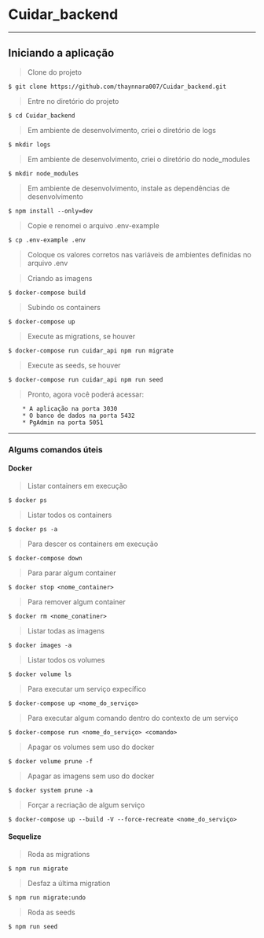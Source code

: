 # Cuidar_backend

---

## Iniciando a aplicação
> Clone do projeto
```shell
$ git clone https://github.com/thaynnara007/Cuidar_backend.git
```
> Entre no diretório do projeto
```shell
$ cd Cuidar_backend
```
> Em ambiente de desenvolvimento, criei o diretório de logs
```shell
$ mkdir logs
```
> Em ambiente de desenvolvimento, criei o diretório do node_modules
```shell
$ mkdir node_modules
```
> Em ambiente de desenvolvimento, instale as dependências de desenvolvimento
```shell
$ npm install --only=dev
```
> Copie e renomei o arquivo .env-example
```shell
$ cp .env-example .env
```
> Coloque os valores corretos nas variáveis de ambientes definidas no arquivo .env

> Criando as imagens
```shell
$ docker-compose build
```
> Subindo os containers
```shell
$ docker-compose up
```
> Execute as migrations, se houver
```shell
$ docker-compose run cuidar_api npm run migrate
```
> Execute as seeds, se houver
```shell
$ docker-compose run cuidar_api npm run seed
```
> Pronto, agora você poderá acessar:
```
    * A aplicação na porta 3030
    * O banco de dados na porta 5432
    * PgAdmin na porta 5051
```
---
### Algums comandos úteis

#### Docker

> Listar containers em execução
```shell
$ docker ps
```
> Listar todos os containers
```shell
$ docker ps -a
```
> Para descer os containers em execução
```shell
$ docker-compose down
```
> Para parar algum container
```shell
$ docker stop <nome_container>
```
> Para remover algum container
```shell
$ docker rm <nome_conatiner>
```
> Listar todas as imagens
```shell
$ docker images -a
```
> Listar todos os volumes
```shell
$ docker volume ls
```
> Para executar um serviço expecífico
```shell
$ docker-compose up <nome_do_serviço>
```
> Para executar algum comando dentro do contexto de um serviço
```shell
$ docker-compose run <nome_do_serviço> <comando>
```
> Apagar os  volumes sem uso do docker
```shell
$ docker volume prune -f 
```
> Apagar as imagens sem uso do docker
```shell
$ docker system prune -a
```
> Forçar a recriação de algum serviço
```shell
$ docker-compose up --build -V --force-recreate <nome_do_serviço> 
```

#### Sequelize

> Roda as migrations
```shell
$ npm run migrate
```
> Desfaz a última migration
```shell
$ npm run migrate:undo
```
> Roda as seeds
```shell
$ npm run seed
```
